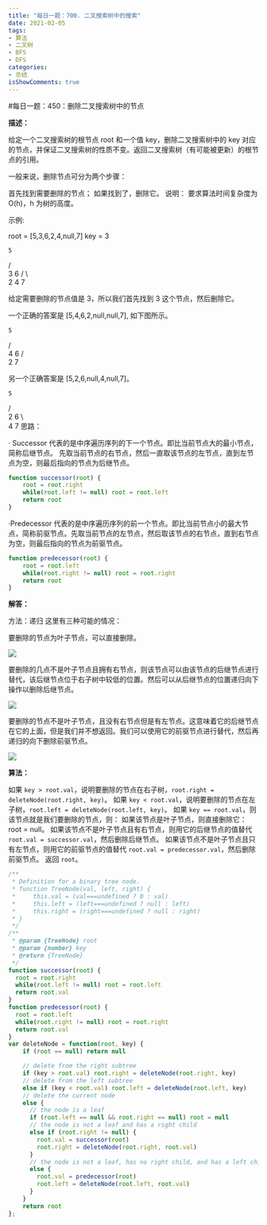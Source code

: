 ```yaml
---
title: "每日一题：700. 二叉搜索树中的搜索"
date: 2021-02-05
tags:
- 算法
- 二叉树
- BFS
- DFS
categories:
- 总结
isShowComments: true
---
```


#每日一题：450：删除二叉搜索树中的节点

**描述：**

给定一个二叉搜索树的根节点 root 和一个值 key，删除二叉搜索树中的 key 对应的节点，并保证二叉搜索树的性质不变。返回二叉搜索树（有可能被更新）的根节点的引用。

一般来说，删除节点可分为两个步骤：

首先找到需要删除的节点；
如果找到了，删除它。
说明： 要求算法时间复杂度为 O(h)，h 为树的高度。

示例:

root = [5,3,6,2,4,null,7]
key = 3

    5

   / \
  3   6
 / \   \
2   4   7

给定需要删除的节点值是 3，所以我们首先找到 3 这个节点，然后删除它。

一个正确的答案是 [5,4,6,2,null,null,7], 如下图所示。

    5

   / \
  4   6
 /     \
2       7

另一个正确答案是 [5,2,6,null,4,null,7]。

    5

   / \
  2   6
   \   \
    4   7
思路：

· Successor 代表的是中序遍历序列的下一个节点。即比当前节点大的最小节点，简称后继节点。 先取当前节点的右节点，然后一直取该节点的左节点，直到左节点为空，则最后指向的节点为后继节点。

```javascript
function successor(root) {
	root = root.right
	while(root.left != null) root = root.left
	return root 
}
```

·Predecessor 代表的是中序遍历序列的前一个节点。即比当前节点小的最大节点，简称前驱节点。先取当前节点的左节点，然后取该节点的右节点，直到右节点为空，则最后指向的节点为前驱节点。

```javascript
function predecessor(root) {
	root = root.left
	while(root.right != null) root = root.right
	return root
}
```

**解答：**

方法：递归
这里有三种可能的情况：

要删除的节点为叶子节点，可以直接删除。

![](https://pic.leetcode-cn.com/b86c5d5866fb8b1f6a2f15f47262adf3ae68e56498c9e261a031bbb8ebc55588-file_1576477912302)

要删除的几点不是叶子节点且拥有右节点，则该节点可以由该节点的后继节点进行替代，该后继节点位于右子树中较低的位置。然后可以从后继节点的位置递归向下操作以删除后继节点。

![](https://pic.leetcode-cn.com/12353e5c71267aafd355319a8b881f0b9efae0680358b7ce738228151a42d3cc-file_1576477912312)

要删除的节点不是叶子节点，且没有右节点但是有左节点。这意味着它的后继节点在它的上面，但是我们并不想返回。我们可以使用它的前驱节点进行替代，然后再递归的向下删除前驱节点。

![](https://pic.leetcode-cn.com/2a9aa44aab7948e78e06182791e2eaaf00fb72eff054a1f4612030a047dde59a-file_1576477912315)

**算法：**

如果 `key > root.val`，说明要删除的节点在右子树，`root.right = deleteNode(root.right, key)`。
如果 `key < root.val`，说明要删除的节点在左子树，`root.left = deleteNode(root.left, key)`。
如果 `key == root.val`，则该节点就是我们要删除的节点，则：
如果该节点是叶子节点，则直接删除它：root = null。
如果该节点不是叶子节点且有右节点，则用它的后继节点的值替代 `root.val = successor.val`，然后删除后继节点。
如果该节点不是叶子节点且只有左节点，则用它的前驱节点的值替代 `root.val = predecessor.val`，然后删除前驱节点。
返回 `root`。

```javascript
/**
 * Definition for a binary tree node.
 * function TreeNode(val, left, right) {
 *     this.val = (val===undefined ? 0 : val)
 *     this.left = (left===undefined ? null : left)
 *     this.right = (right===undefined ? null : right)
 * }
 */
/**
 * @param {TreeNode} root
 * @param {number} key
 * @return {TreeNode}
 */
function successor(root) {
  root = root.right
  while(root.left != null) root = root.left
  return root.val
}
function predecessor(root) {
  root = root.left
  while(root.right != null) root = root.right
  return root.val
}
var deleteNode = function(root, key) {
    if (root == null) return null

    // delete from the right subtree
    if (key > root.val) root.right = deleteNode(root.right, key)
    // delete from the left subtree
    else if (key < root.val) root.left = deleteNode(root.left, key)
    // delete the current node
    else {
      // the node is a leaf
      if (root.left == null && root.right == null) root = null
      // the node is not a leaf and has a right child
      else if (root.right != null) {
        root.val = successor(root)
        root.right = deleteNode(root.right, root.val)
      }
      // the node is not a leaf, has no right child, and has a left child    
      else {
        root.val = predecessor(root)
        root.left = deleteNode(root.left, root.val)
      }
    }
    return root
};
```

